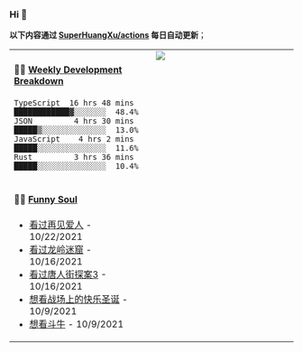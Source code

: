 
### Hi 👋

**以下内容通过 <a href="https://github.com/SuperHuangXu/SuperHuangXu/actions" target="_blank">SuperHuangXu/actions</a> 每日自动更新**；

<table width="800px">
<tr>
<td valign="top" width="50%">

#### 🏊‍♂️ <a href="https://gist.github.com/SuperHuangXu/d3e32e70ad1d22b5a3c5e8fc3c67dcc5" target="_blank">Weekly Development Breakdown</a>

```text
TypeScript  16 hrs 48 mins  ████████████▓░░░░░░░  48.4%
JSON         4 hrs 30 mins  █████▒░░░░░░░░░░░░░░  13.0%
JavaScript    4 hrs 2 mins  █████░░░░░░░░░░░░░░░  11.6%
Rust         3 hrs 36 mins  █████░░░░░░░░░░░░░░░  10.4%
```

</td>
<td valign="top" width="50%">
<a href="https://github.com/SuperHuangXu">
  <img align="center" src="https://github-readme-stats.vercel.app/api/top-langs/?username=SuperHuangXu&layout=compact&theme=radical" />
</a>
</td>
</tr>
<tr>
<td valign="top" width="50%">

#### 🤾‍♂️ <a href="https://www.douban.com/people/135404786/" target="_blank">Funny Soul</a>

* <a href='http://movie.douban.com/subject/35438177/' target='_blank'>看过再见爱人</a> - 10/22/2021
* <a href='http://movie.douban.com/subject/30488569/' target='_blank'>看过龙岭迷窟</a> - 10/16/2021
* <a href='http://movie.douban.com/subject/27619748/' target='_blank'>看过唐人街探案3</a> - 10/16/2021
* <a href='http://movie.douban.com/subject/1303535/' target='_blank'>想看战场上的快乐圣诞</a> - 10/9/2021
* <a href='http://movie.douban.com/subject/4009651/' target='_blank'>想看斗牛</a> - 10/9/2021

</td>
</tr>
</table>
